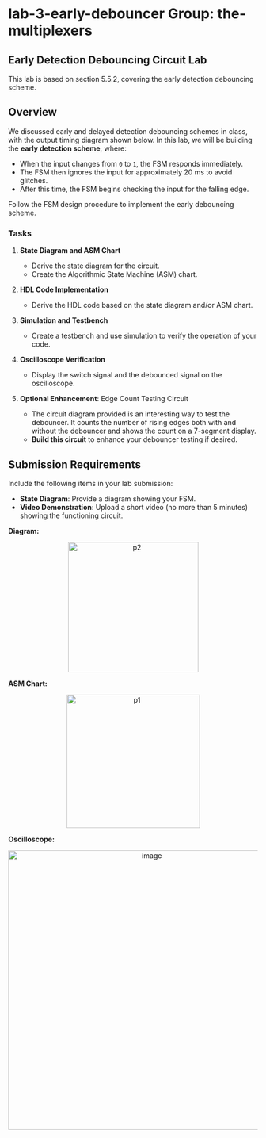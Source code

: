 # lab-3-early-debouncer   Group: the-multiplexers

## Early Detection Debouncing Circuit Lab

This lab is based on section 5.5.2, covering the early detection debouncing scheme.

## Overview

We discussed early and delayed detection debouncing schemes in class, with the output timing diagram shown below. In this lab, we will be building the **early detection scheme**, where:
- When the input changes from `0` to `1`, the FSM responds immediately.
- The FSM then ignores the input for approximately 20 ms to avoid glitches.
- After this time, the FSM begins checking the input for the falling edge.

Follow the FSM design procedure to implement the early debouncing scheme.

### Tasks

1. **State Diagram and ASM Chart**
   - Derive the state diagram for the circuit.
   - Create the Algorithmic State Machine (ASM) chart.

2. **HDL Code Implementation**
   - Derive the HDL code based on the state diagram and/or ASM chart.

3. **Simulation and Testbench**
   - Create a testbench and use simulation to verify the operation of your code.

4. **Oscilloscope Verification**
   - Display the switch signal and the debounced signal on the oscilloscope.

5. **Optional Enhancement**: Edge Count Testing Circuit
   - The circuit diagram provided is an interesting way to test the debouncer. It counts the number of rising edges both with and without the debouncer and shows the count on a 7-segment display.
   - **Build this circuit** to enhance your debouncer testing if desired.

## Submission Requirements

Include the following items in your lab submission:

- **State Diagram**: Provide a diagram showing your FSM.
- **Video Demonstration**: Upload a short video (no more than 5 minutes) showing the functioning circuit.
  

**Diagram:**

<p align="center"> <img width="263" alt="p2" src="https://github.com/user-attachments/assets/57518a84-c988-46ab-92b6-fb9e989d26d5"> </p>

**ASM Chart:**

<p align="center"> <img width="269" alt="p1" src="https://github.com/user-attachments/assets/0f5df0ff-fd33-4d8b-9b21-7ea5dbf3ad79"> </p>

**Oscilloscope:**

<p align="center"> <img width="564" alt="image" src="https://github.com/user-attachments/assets/41364bd5-b758-4986-947a-45ddd4ce3789"> </p>
